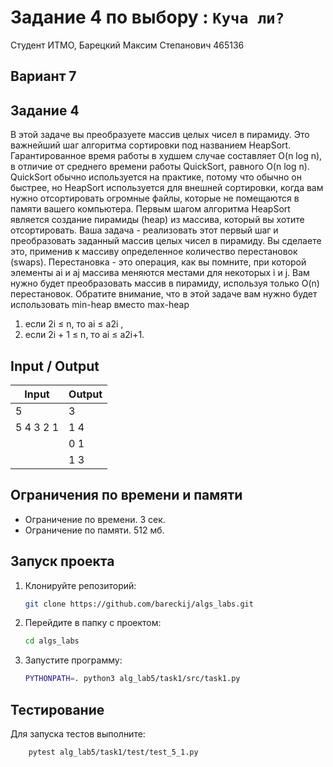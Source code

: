 # Задание 4 по выбору : `Куча ли?`

Студент ИТМО, Барецкий Максим Степанович 465136

## Вариант 7

## Задание 4

В этой задаче вы преобразуете массив целых чисел в пирамиду. Это важнейший шаг алгоритма сортировки под названием HeapSort. Гарантированное время
работы в худшем случае составляет O(n log n), в отличие от среднего времени работы QuickSort, равного O(n log n). QuickSort обычно используется на
практике, потому что обычно он быстрее, но HeapSort используется для внешней сортировки, когда вам нужно отсортировать огромные файлы, которые не
помещаются в памяти вашего компьютера.
Первым шагом алгоритма HeapSort является создание пирамиды (heap) из
массива, который вы хотите отсортировать.
Ваша задача - реализовать этот первый шаг и преобразовать заданный массив целых чисел в пирамиду. Вы сделаете это, применив к массиву определенное
количество перестановок (swaps). Перестановка - это операция, как вы помните,
при которой элементы ai и aj массива меняются местами для некоторых i и j.
Вам нужно будет преобразовать массив в пирамиду, используя только O(n) перестановок. Обратите внимание, что в этой задаче вам нужно будет использовать
min-heap вместо max-heap

1. если 2i ≤ n, то ai ≤ a2i
   ,
2. если 2i + 1 ≤ n, то ai ≤ a2i+1.

## Input / Output

| Input     | Output |
| --------- | ------ |
| 5         | 3      |
| 5 4 3 2 1 | 1 4    |
|           | 0 1    |
|           | 1 3    |

## Ограничения по времени и памяти

- Ограничение по времени. 3 сек.
- Ограничение по памяти. 512 мб.

## Запуск проекта

1. Клонируйте репозиторий:
   ```bash
   git clone https://github.com/bareckij/algs_labs.git
   ```
2. Перейдите в папку с проектом:
   ```bash
   cd algs_labs
   ```
3. Запустите программу:

   ```bash
   PYTHONPATH=. python3 alg_lab5/task1/src/task1.py
   ```

## Тестирование

Для запуска тестов выполните:

```bash
    pytest alg_lab5/task1/test/test_5_1.py
```
